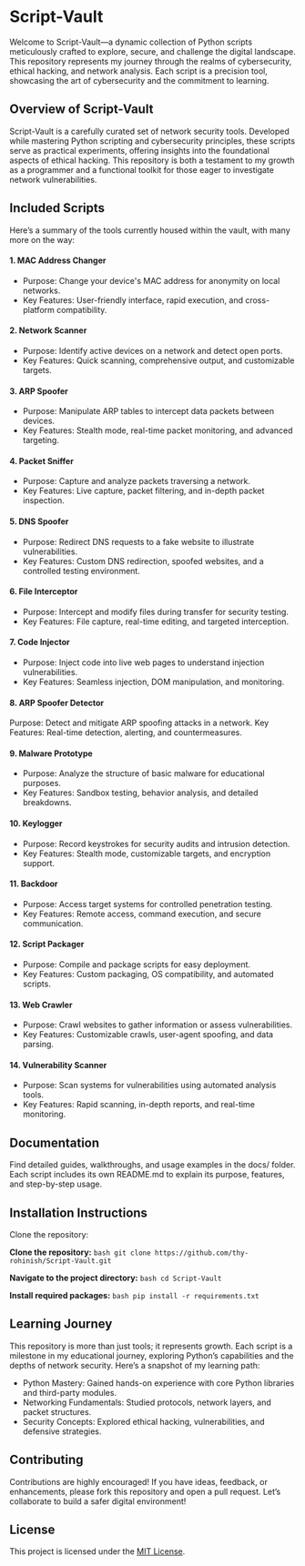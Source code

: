 # Script-Vault 
Welcome to Script-Vault—a dynamic collection of Python scripts meticulously crafted to explore, secure, and challenge the digital landscape. This repository represents my journey through the realms of cybersecurity, ethical hacking, and network analysis. Each script is a precision tool, showcasing the art of cybersecurity and the commitment to learning.

##  Overview of Script-Vault
Script-Vault is a carefully curated set of network security tools. Developed while mastering Python scripting and cybersecurity principles, these scripts serve as practical experiments, offering insights into the foundational aspects of ethical hacking. This repository is both a testament to my growth as a programmer and a functional toolkit for those eager to investigate network vulnerabilities.

##  Included Scripts
Here’s a summary of the tools currently housed within the vault, with many more on the way:

#### 1. MAC Address Changer 
- Purpose: Change your device's MAC address for anonymity on local networks.
- Key Features: User-friendly interface, rapid execution, and cross-platform compatibility.
#### 2. Network Scanner 
- Purpose: Identify active devices on a network and detect open ports.
- Key Features: Quick scanning, comprehensive output, and customizable targets.
#### 3. ARP Spoofer 
- Purpose: Manipulate ARP tables to intercept data packets between devices.
- Key Features: Stealth mode, real-time packet monitoring, and advanced targeting.
#### 4. Packet Sniffer 
- Purpose: Capture and analyze packets traversing a network.
- Key Features: Live capture, packet filtering, and in-depth packet inspection.
#### 5. DNS Spoofer 
- Purpose: Redirect DNS requests to a fake website to illustrate vulnerabilities.
- Key Features: Custom DNS redirection, spoofed websites, and a controlled testing environment.
#### 6. File Interceptor 
- Purpose: Intercept and modify files during transfer for security testing.
- Key Features: File capture, real-time editing, and targeted interception.
#### 7. Code Injector 
- Purpose: Inject code into live web pages to understand injection vulnerabilities.
- Key Features: Seamless injection, DOM manipulation, and monitoring.
#### 8. ARP Spoofer Detector 
Purpose: Detect and mitigate ARP spoofing attacks in a network.
Key Features: Real-time detection, alerting, and countermeasures.
#### 9. Malware Prototype 
- Purpose: Analyze the structure of basic malware for educational purposes.
- Key Features: Sandbox testing, behavior analysis, and detailed breakdowns.
#### 10. Keylogger 
- Purpose: Record keystrokes for security audits and intrusion detection.
- Key Features: Stealth mode, customizable targets, and encryption support.
#### 11. Backdoor 
- Purpose: Access target systems for controlled penetration testing.
- Key Features: Remote access, command execution, and secure communication.
#### 12. Script Packager 
- Purpose: Compile and package scripts for easy deployment.
- Key Features: Custom packaging, OS compatibility, and automated scripts.
#### 13. Web Crawler 
- Purpose: Crawl websites to gather information or assess vulnerabilities.
- Key Features: Customizable crawls, user-agent spoofing, and data parsing.
#### 14. Vulnerability Scanner 
- Purpose: Scan systems for vulnerabilities using automated analysis tools.
- Key Features: Rapid scanning, in-depth reports, and real-time monitoring.

## Documentation
Find detailed guides, walkthroughs, and usage examples in the docs/ folder. Each script includes its own README.md to explain its purpose, features, and step-by-step usage.

## Installation Instructions
Clone the repository:

**Clone the repository:**
```bash git clone https://github.com/thy-rohinish/Script-Vault.git```

**Navigate to the project directory:**
```bash cd Script-Vault```

**Install required packages:**
```bash pip install -r requirements.txt```

## Learning Journey
This repository is more than just tools; it represents growth. Each script is a milestone in my educational journey, exploring Python’s capabilities and the depths of network security. Here’s a snapshot of my learning path:

- Python Mastery: Gained hands-on experience with core Python libraries and third-party modules.
- Networking Fundamentals: Studied protocols, network layers, and packet structures.
- Security Concepts: Explored ethical hacking, vulnerabilities, and defensive strategies.

## Contributing
Contributions are highly encouraged! If you have ideas, feedback, or enhancements, please fork this repository and open a pull request. Let’s collaborate to build a safer digital environment!

## License
This project is licensed under the [MIT License](./LICENSE.md).